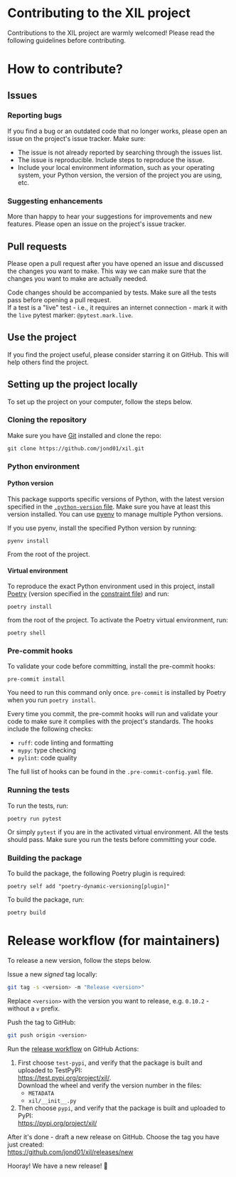 # Contributing to the XIL project
Contributions to the XIL project are warmly welcomed! Please read the following
guidelines before contributing.

# How to contribute?

## Issues

### Reporting bugs
If you find a bug or an outdated code that no longer works, please open an issue on the
project's issue tracker.
Make sure:
- The issue is not already reported by searching through the issues list.
- The issue is reproducible. Include steps to reproduce the issue.
- Include your local environment information, such as your operating system, your
  Python version, the version of the project you are using, etc.

### Suggesting enhancements
More than happy to hear your suggestions for improvements and new features. Please open
an issue on the project's issue tracker.

## Pull requests
Please open a pull request after you have opened an issue and discussed the changes
you want to make. This way we can make sure that the changes you want to make are
actually needed.

Code changes should be accompanied by tests. Make sure all the tests pass before opening
a pull request.  
If a test is a "live" test - i.e., it requires an internet connection - mark it with the
`live` pytest marker: `@pytest.mark.live`.

## Use the project
If you find the project useful, please consider starring it on GitHub. This will help
others find the project.

## Setting up the project locally
To set up the project on your computer, follow the steps below.

### Cloning the repository
Make sure you have [Git](https://git-scm.com/) installed and clone the repo:
```shell
git clone https://github.com/jond01/xil.git
```

### Python environment
#### Python version
This package supports specific versions of Python, with the latest version specified in
the [`.python-version` file](.python-version). Make sure you have at least this version
installed. You can use [pyenv](https://github.com/pyenv/pyenv) to manage multiple
Python versions.

If you use pyenv, install the specified Python version by running:
```shell
pyenv install
```
From the root of the project.

#### Virtual environment
To reproduce the exact Python environment used in this project, install
[Poetry](https://python-poetry.org/) (version specified in the
[constraint file](.github/workflows/poetry-constraint.txt)) and run:
```shell
poetry install
```
from the root of the project.
To activate the Poetry virtual environment, run:
```shell
poetry shell
```

### Pre-commit hooks
To validate your code before committing, install the pre-commit hooks:
```shell
pre-commit install
```
You need to run this command only once.
`pre-commit` is installed by Poetry when you run `poetry install`.

Every time you commit, the pre-commit hooks will run and validate your code to make
sure it complies with the project's standards. The hooks include the following
checks:
- `ruff`: code linting and formatting
- `mypy`: type checking
- `pylint`: code quality

The full list of hooks can be found in the `.pre-commit-config.yaml` file.

### Running the tests
To run the tests, run:
```shell
poetry run pytest
```
Or simply `pytest` if you are in the activated virtual environment.
All the tests should pass. Make sure you run the tests before committing your code.

### Building the package

To build the package, the following Poetry plugin is required:
```shell
poetry self add "poetry-dynamic-versioning[plugin]"
```
To build the package, run:
```shell
poetry build
```

# Release workflow (for maintainers)

To release a new version, follow the steps below.

Issue a new *signed* tag locally:
```sh
git tag -s <version> -m "Release <version>"
```
Replace `<version>` with the version you want to release, e.g. `0.10.2` - without a `v`
prefix.

Push the tag to GitHub:
```sh
git push origin <version>
```

Run the [release workflow](https://github.com/jond01/xil/actions/workflows/release.yml) on GitHub Actions:
1. First choose `test-pypi`, and verify that the package is built and uploaded to
   TestPyPI:  
   https://test.pypi.org/project/xil/.  
   Download the wheel and verify the version number in the files:
   * `METADATA`
   * `xil/__init__.py`
2. Then choose `pypi`, and verify that the package is built and uploaded to PyPI:  
   https://pypi.org/project/xil/

After it's done - draft a new release on GitHub. Choose the tag you have just created:  
https://github.com/jond01/xil/releases/new

Hooray! We have a new release! 🎉
